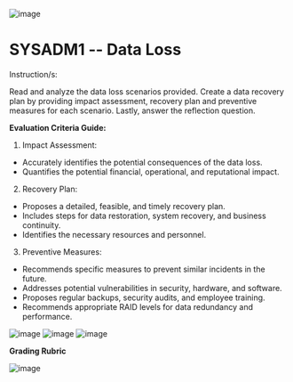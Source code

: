 ![image](https://github.com/user-attachments/assets/8d9917f4-7907-4b1b-b1d6-a2923e0b6b4e)

# SYSADM1 -- Data Loss

Instruction/s:

Read and analyze the data loss scenarios provided. Create a data
recovery plan by providing impact assessment, recovery plan and
preventive measures for each scenario. Lastly, answer the reflection
question.

**Evaluation Criteria Guide:**

1.  Impact Assessment:
-   Accurately identifies the potential consequences of the data loss.
-   Quantifies the potential financial, operational, and reputational
    impact.


2.  Recovery Plan:
-   Proposes a detailed, feasible, and timely recovery plan.
-   Includes steps for data restoration, system recovery, and business
    continuity.
-   Identifies the necessary resources and personnel.


3.  Preventive Measures:
-   Recommends specific measures to prevent similar incidents in the
    future.
-   Addresses potential vulnerabilities in security, hardware, and
    software.
-   Proposes regular backups, security audits, and employee training.
-   Recommends appropriate RAID levels for data redundancy and
    performance.
    
![image](https://github.com/user-attachments/assets/49d93371-91a9-402b-a372-faecd9848c39)
![image](https://github.com/user-attachments/assets/9679468d-9f5d-40ff-916f-6203fa5f0a3c)
![image](https://github.com/user-attachments/assets/a14238ab-4c75-4ba1-aef6-f44157cdcab0)



**Grading Rubric**

![image](https://github.com/user-attachments/assets/0c347ebd-13d1-43dc-b52a-ea0f039ada75)
